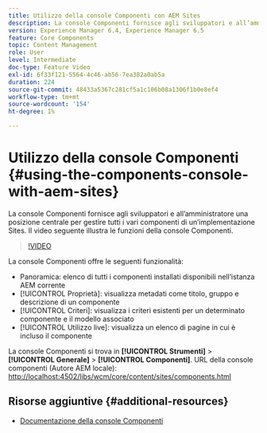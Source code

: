 ```yaml
---
title: Utilizzo della console Componenti con AEM Sites
description: La console Componenti fornisce agli sviluppatori e all’amministratore una posizione centrale per gestire tutti i vari componenti di un’implementazione Sites. Il video seguente illustra le funzioni della console Componenti.
version: Experience Manager 6.4, Experience Manager 6.5
feature: Core Components
topic: Content Management
role: User
level: Intermediate
doc-type: Feature Video
exl-id: 6f33f121-5564-4c46-ab56-7ea382a0ab5a
duration: 224
source-git-commit: 48433a5367c281cf5a1c106b08a1306f1b0e8ef4
workflow-type: tm+mt
source-wordcount: '154'
ht-degree: 1%

---
```


# Utilizzo della console Componenti {#using-the-components-console-with-aem-sites}

La console Componenti fornisce agli sviluppatori e all’amministratore una posizione centrale per gestire tutti i vari componenti di un’implementazione Sites. Il video seguente illustra le funzioni della console Componenti.

>[!VIDEO](https://video.tv.adobe.com/v/17417?quality=12&learn=on)

La console Componenti offre le seguenti funzionalità:

* Panoramica: elenco di tutti i componenti installati disponibili nell’istanza AEM corrente
* [!UICONTROL Proprietà]: visualizza metadati come titolo, gruppo e descrizione di un componente
* [!UICONTROL Criteri]: visualizza i criteri esistenti per un determinato componente e il modello associato
* [!UICONTROL Utilizzo live]: visualizza un elenco di pagine in cui è incluso il componente

La console Componenti si trova in **[!UICONTROL Strumenti]** > **[!UICONTROL Generale]** > **[!UICONTROL Componenti]**.
URL della console componenti (Autore AEM locale): [http://localhost:4502/libs/wcm/core/content/sites/components.html](http://localhost:4502/libs/wcm/core/content/sites/components.html)

## Risorse aggiuntive {#additional-resources}

* [Documentazione della console Componenti](https://helpx.adobe.com/experience-manager/6-5/sites/authoring/using/default-components-console.html)
